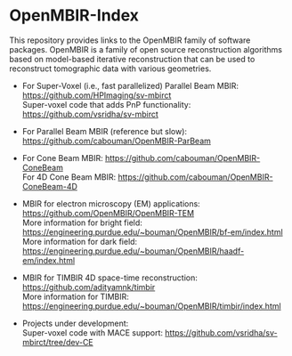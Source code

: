 # OpenMBIR-Index

This repository provides links to the OpenMBIR family of software packages. OpenMBIR is a family of open source reconstruction algorithms based on model-based iterative reconstruction that can be used to reconstruct tomographic data with various geometries.

* For Super-Voxel (i.e., fast parallelized) Parallel Beam MBIR: https://github.com/HPImaging/sv-mbirct  
Super-voxel code that adds PnP functionality: https://github.com/vsridha/sv-mbirct

* For Parallel Beam MBIR (reference but slow): https://github.com/cabouman/OpenMBIR-ParBeam

* For Cone Beam MBIR: https://github.com/cabouman/OpenMBIR-ConeBeam  
For 4D Cone Beam MBIR: https://github.com/cabouman/OpenMBIR-ConeBeam-4D

* MBIR for electron microscopy (EM) applications: https://github.com/OpenMBIR/OpenMBIR-TEM  
More information for bright field: https://engineering.purdue.edu/~bouman/OpenMBIR/bf-em/index.html  
More information for dark field: https://engineering.purdue.edu/~bouman/OpenMBIR/haadf-em/index.html

* MBIR for TIMBIR 4D space-time reconstruction: https://github.com/adityamnk/timbir  
More information for TIMBIR: https://engineering.purdue.edu/~bouman/OpenMBIR/timbir/index.html

* Projects under development:  
Super-voxel code with MACE support: https://github.com/vsridha/sv-mbirct/tree/dev-CE
